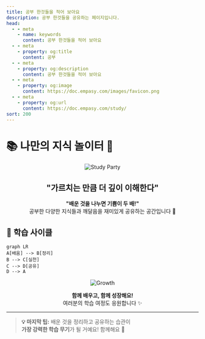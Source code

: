 ```yaml
---
title: 공부 한것들을 적어 보아요
description: 공부 한것들을 공유하는 페이지입니다.
head:
  - - meta
    - name: keywords
      content: 공부 한것들을 적어 보아요
  - - meta
    - property: og:title
      content: 공부
  - - meta
    - property: og:description
      content: 공부 한것들을 적어 보아요
  - - meta
    - property: og:image
      content: https://doc.empasy.com/images/favicon.png
  - - meta
    - property: og:url
      content: https://doc.empasy.com/study/
sort: 200
---
```


# 📚 나만의 지식 놀이터 🎪

<div align="center">

![Study Party](https://media1.giphy.com/media/v1.Y2lkPTc5MGI3NjExaWNza2p5ZTgxd2FuOWM4bW1lcnl0NWx1bjVjbGs4dG41dTF3N2tpbyZlcD12MV9pbnRlcm5hbF9naWZfYnlfaWQmY3Q9Zw/fhAwk4DnqNgw8/giphy.gif)

## "가르치는 만큼 더 깊이 이해한다"

**"배운 것을 나누면 기쁨이 두 배!"**  
공부한 다양한 지식들과 깨달음을 재미있게 공유하는 공간입니다 🎯

</div>

## 🎯 학습 사이클

```mermaid
graph LR
A[배움] --> B[정리]
B --> C[실천]
C --> D[공유]
D --> A
```

<div align="center">

![Growth](https://media2.giphy.com/media/v1.Y2lkPTc5MGI3NjExMjEzZHlvZ3BjeHkydHMwcno3N3B3ajg4am5uNHhmbXU1cGVqdHA1ZSZlcD12MV9pbnRlcm5hbF9naWZfYnlfaWQmY3Q9Zw/m7YYGSBBkDM9VUbcte/giphy.gif)

**함께 배우고, 함께 성장해요!**  
여러분의 학습 여정도 응원합니다 ✨

</div>

---

> **💡 마지막 팁:** 배운 것을 정리하고 공유하는 습관이  
> **가장 강력한 학습 무기**가 될 거예요! 함께해요 🚀
